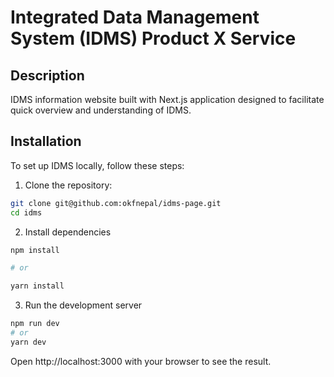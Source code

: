 # Integrated Data Management System (IDMS) Product X  Service

## Description
IDMS information website built with Next.js application designed to facilitate quick overview and understanding of IDMS.

## Installation

To set up IDMS locally, follow these steps:

1. Clone the repository:

```bash
git clone git@github.com:okfnepal/idms-page.git
cd idms
```

2. Install dependencies
```bash
npm install 

# or

yarn install
```

3. Run the development server
```bash
npm run dev
# or
yarn dev
```

Open http://localhost:3000 with your browser to see the result.
